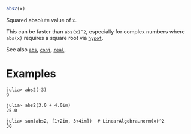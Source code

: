 ```julia
abs2(x)
```

Squared absolute value of `x`.

This can be faster than `abs(x)^2`, especially for complex numbers where `abs(x)` requires a square root via [`hypot`](@ref).

See also [`abs`](@ref), [`conj`](@ref), [`real`](@ref).

# Examples

```jldoctest
julia> abs2(-3)
9

julia> abs2(3.0 + 4.0im)
25.0

julia> sum(abs2, [1+2im, 3+4im])  # LinearAlgebra.norm(x)^2
30
```

